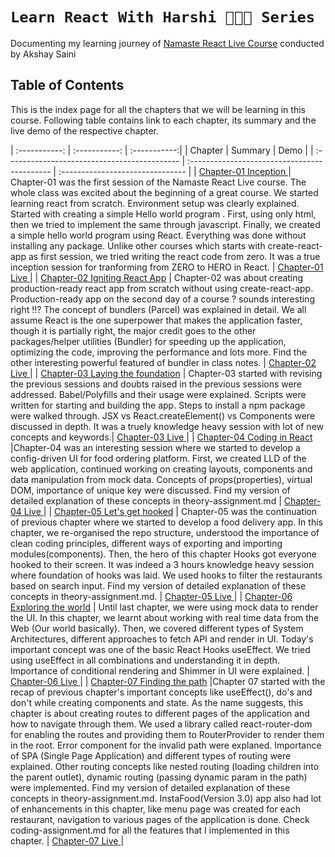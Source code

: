 # `Learn React With Harshi 👩🏻‍💻 Series`
   Documenting my learning journey of [Namaste React Live Course](https://learn.namastedev.com/) conducted by Akshay Saini
   
## Table of Contents
This is the index page for all the chapters that we will be learning in this course. Following table contains link to each chapter, its summary and the live demo of the respective chapter. 

| :-----------: | :-----------: | :-----------:|
| Chapter                                      | Summary                                        | Demo                                      |
| :------------------------------------------- | :-------------------------------------------  | :-------------------------------          | 
| [Chapter-01 Inception ](https://github.com/Learn-React-With-Harshi/chapter-01-inception-namaste-react)   | Chapter-01 was the first session of the Namaste React Live course. The whole class was excited about the beginning of a great course. We started learning react from scratch. Environment setup was clearly explained. Started with creating a simple Hello world program . First, using only html, then we tried to implement the same through javascript. Finally, we created a simple hello world program using React. Everything was done without installing any package. Unlike other courses which starts with create-react-app as first session, we tried writing the react code from zero. It was a true inception session for tranforming from ZERO to HERO in React. | [Chapter-01 Live ](https://learn-react-with-harshi-chapter-01.netlify.app/) | 
| [Chapter-02 Igniting React App](https://github.com/Learn-React-With-Harshi/chapter-02-igniting-react-app) | Chapter-02 was about creating production-ready react app from scratch without using create-react-app. Production-ready app on the second day of a course ? sounds interesting right !!? The concept of bundlers (Parcel) was explained in detail. We all assume React is the one superpower that makes the application faster, though it is partially right, the major credit goes to the other packages/helper utilities (Bundler) for speeding up the application, optimizing the code, improving the performance and lots more. Find the other interesting powerful featured of bundler in class notes. |  [Chapter-02 Live ](https://learn-react-with-harshi-chapter-02.netlify.app/) |
| [Chapter-03 Laying the foundation](https://github.com/Learn-React-With-Harshi/chapter-03-laying-the-foundation) | Chapter-03 started with revising the previous sessions and doubts raised in the previous sessions were addressed. Babel/Polyfills and their usage were explained. Scripts were written for starting and building the app. Steps to install a npm package were walked through. JSX vs React.createElement() vs Components were discussed in depth. It was a truely knowledge heavy session with lot of new concepts and keywords.| [Chapter-03 Live ](https://learn-react-with-harshi-chapter-03.netlify.app/)  |
| [Chapter-04 Coding in React](https://github.com/Learn-React-With-Harshi/chapter-04-coding-in-react)  |Chapter-04 was an interesting session where we started to develop a config-driven UI for food ordering platform. First, we created LLD of the web application, continued working on creating layouts, components and data manipulation from mock data. Concepts of props(properties), virtual DOM, importance of unique key were discussed. Find my version of detailed explanation of these concepts in theory-assignment.md   | [Chapter-04 Live ](https://learn-react-with-harshi-chapter-04.netlify.app/) |
| [Chapter-05 Let's get hooked](https://github.com/Learn-React-With-Harshi/chapter-05-lets-get-hooked) |  Chapter-05 was the continuation of previous chapter where we started to develop a food delivery app. In this chapter, we re-organised the repo structure, understood the importance of clean coding principles, different ways of exporting and importing modules(components). Then, the hero of this chapter Hooks got everyone hooked to their screen. It was indeed a 3 hours knowledge heavy session where foundation of hooks was laid. We used hooks to filter the restaurants based on search input. Find my version of detailed explanation of these concepts in theory-assignment.md. | [Chapter-05 Live ](https://learn-react-with-harshi-chapter-05.netlify.app/)  |
| [Chapter-06 Exploring the world](https://github.com/Learn-React-With-Harshi/chapter-06-exploring-the-world) | Until last chapter, we were using mock data to render the UI. In this chapter, we learnt about working with real time data from the Web (Our world basically). Then, we covered different types of System Architectures, different approaches to fetch API and render in UI. Today's important concept was one of the basic React Hooks useEffect. We tried using useEffect in all combinations and understanding it in depth. Importance of conditional rendering and Shimmer in UI were explained.  | [Chapter-06 Live ](https://learn-react-with-harshi-chapter-06.netlify.app/)     |
| [Chapter-07 Finding the path](https://github.com/Learn-React-With-Harshi/chapter-07-finding-the-path)  |Chapter 07 started with the recap of previous chapter's important concepts like useEffect(), do's and don't while creating components and state. As the name suggests, this chapter is about creating routes to different pages of the application and how to navigate through them. We used a library called react-router-dom for enabling the routes and providing them to RouterProvider to render them in the root. Error component for the invalid path were explaned. Importance of SPA (Single Page Application) and different types of routing were explained. Other routing concepts like nested routing (loading children into the parent outlet), dynamic routing (passing dynamic param in the path) were implemented. Find my version of detailed explanation of these concepts in theory-assignment.md. InstaFood(Version 3.0) app also had lot of enhancements in this chapter, like menu page was created for each restaurant, navigation to various pages of the application is done. Check coding-assignment.md for all the features that I implemented in this chapter.  | [Chapter-07 Live ](https://learn-react-with-harshi-chapter-07.netlify.app/)     |
